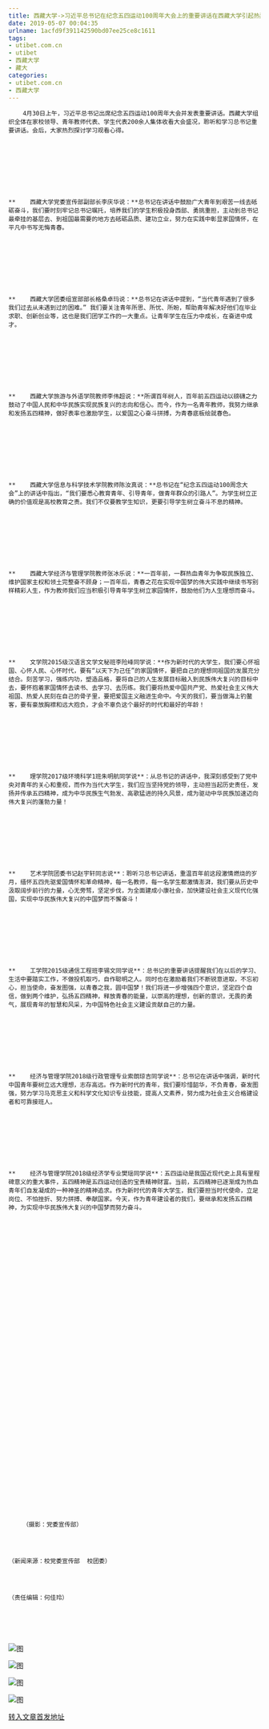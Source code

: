 ```yaml
---
title: 西藏大学->习近平总书记在纪念五四运动100周年大会上的重要讲话在西藏大学引起热烈反响 | utibet.com.cn
date: 2019-05-07 00:04:35
urlname: 1acfd9f391142590bd07ee25ce8c1611
tags: 
- utibet.com.cn
- utibet
- 西藏大学
- 藏大
categories:
- utibet.com.cn
- 西藏大学
---
```




	    4月30日上午，习近平总书记出席纪念五四运动100周年大会并发表重要讲话。西藏大学组织全体在家校领导、青年教师代表、学生代表200余人集体收看大会盛况，聆听和学习总书记重要讲话。会后，大家热烈探讨学习观看心得。



	 



	**    西藏大学党委宣传部副部长李庆华说：**总书记在讲话中鼓励广大青年到艰苦一线去砥砺奋斗，我们要时刻牢记总书记嘱托，培养我们的学生积极投身西部、勇挑重担，主动到总书记最牵挂的基层去、到祖国最需要的地方去砥砺品质、建功立业，努力在实践中彰显家国情怀，在平凡中书写无悔青春。



	 



	**    西藏大学团委组宣部部长格桑卓玛说：**总书记在讲话中提到，“当代青年遇到了很多我们过去从未遇到过的困难。” 我们要关注青年所思、所忧、所盼，帮助青年解决好他们在毕业求职、创新创业等，这也是我们团学工作的一大重点。让青年学生在压力中成长，在奋进中成才。



	 



	**    西藏大学旅游与外语学院教师李伟超说：**所谓百年树人，百年前五四运动以磅礴之力鼓动了中国人民和中华民族实现民族复兴的志向和信心。而今，作为一名青年教师，我努力继承和发扬五四精神，做好表率也激励学生，以爱国之心奋斗拼搏，为青春底板绘就春色。



	 



	**    西藏大学信息与科学技术学院教师陈汝真说：**总书记在“纪念五四运动100周念大会”上的讲话中指出，“我们要悉心教育青年、引导青年，做青年群众的引路人”。为学生树立正确的价值观是高校教育之责。我们不仅要教学生知识，更要引导学生树立奋斗不息的精神。



	 



	**    西藏大学经济与管理学院教师张冰乐说：**一百年前，一群热血青年为争取民族独立、维护国家主权和领土完整奋不顾身；一百年后，青春之花在实现中国梦的伟大实践中继续书写别样精彩人生，作为教师我们应当积极引导青年学生树立家园情怀，鼓励他们为人生理想而奋斗。



	 



	**    文学院2015级汉语言文学文秘班李险峰同学说：**作为新时代的大学生，我们要心怀祖国、心怀人民、心怀时代，要有“以天下为己任”的家国情怀，要把自己的理想同祖国的发展充分结合。刻苦学习，强练内功，塑造品格，要将自己的人生发展目标融入到民族伟大复兴的目标中去，要怀抱着家国情怀去读书、去学习、去历练。我们要将热爱中国共产党、热爱社会主义伟大祖国、热爱人民刻在自己的骨子里，要把爱国主义融进生命中。今天的我们，要当做海上钓鳌客，要有豪放胸襟和远大抱负，才会不辜负这个最好的时代和最好的年龄！



	 



	**    理学院2017级环境科学1班朱明航同学说**：从总书记的讲话中，我深刻感受到了党中央对青年的关心和重视，而作为当代大学生，我们应当坚持党的领导，主动担当起历史责任，发扬并传承五四精神，成为中华民族生气勃发、高歌猛进的持久风景，成为驱动中华民族加速迈向伟大复兴的蓬勃力量！



	 



	**    艺术学院团委书记赵宇轩同志说**：聆听习总书记讲话，重温百年前这段激情燃烧的岁月，缅怀五四先驱爱国情怀和革命精神，每一名教师，每一名学生都激情澎湃，我们要从历史中汲取阔步前行的力量，心无旁骛，坚定步伐，为全面建成小康社会，加快建设社会主义现代化强国，实现中华民族伟大复兴的中国梦而不懈奋斗！



	 



	**    工学院2015级通信工程班李锡文同学说**：总书记的重要讲话提醒我们在以后的学习、生活中要踏实工作，不做投机取巧，自作聪明之人。同时也在激励着我们不断锐意进取，不忘初心，担当使命，奋发图强，以青春之我，圆中国梦！我们将进一步增强四个意识，坚定四个自信，做到两个维护，弘扬五四精神，释放青春的能量，以崇高的理想，创新的意识，无畏的勇气，展现青年的智慧和风采，为中国特色社会主义建设贡献自己的力量。



	 



	**    经济与管理学院2018级行政管理专业索朗琼吉同学说**：总书记在讲话中强调，新时代中国青年要树立远大理想，志存高远。作为新时代的青年，我们要珍惜韶华，不负青春，奋发图强，努力学习马克思主义和科学文化知识专业技能，提高人文素养，努力成为社会主义合格建设者和可靠接班人。



	 



	**    经济与管理学院2018级经济学专业樊瑶同学说**：五四运动是我国近现代史上具有里程碑意义的重大事件，五四精神是五四运动创造的宝贵精神财富。当前，五四精神已逐渐成为热血青年们自发凝成的一种神圣的精神追求。作为新时代的青年大学生，我们要担当时代使命，立足岗位、不怕挫折、努力拼搏、奉献国家。今天，作为青年建设者的我们，要继承和发扬五四精神，为实现中华民族伟大复兴的中国梦而努力奋斗。 



	 



		



		 



		



		 



		



		 



		



		（摄影：党委宣传部）



	（新闻来源：校党委宣传部  校团委）



	（责任编辑：何佳玲）



	 

![图](http://www.utibet.edu.cn/public/images/04ZD361375.jpg)

![图](http://www.utibet.edu.cn/public/images/03ZD361351.jpg)

![图](http://www.utibet.edu.cn/public/images/02ZD361364.jpg)

![图](http://www.utibet.edu.cn/public/images/01ZD361357.jpg)

[转入文章首发地址](http://www.utibet.edu.cn/news/article_3_5_14906.html)